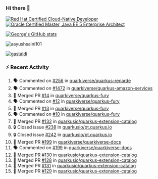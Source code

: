 ### Hi there 👋

<!--START_SECTION:badges-->
[![Red Hat Certified Cloud-Native Developer](https://images.credly.com/size/110x110/images/12ef4e4e-3d8d-4caf-9ab1-858c5bcb9619/image.png)](http://www.credly.com/badges/b6402e31-0894-48e6-b488-e2e551dcc809 "Red Hat Certified Cloud-Native Developer")
[![Oracle Certified Master, Java EE 5 Enterprise Architect](https://images.credly.com/size/110x110/images/1fa3549c-674c-4779-b3d6-d7d64eac2c23/Oracle-Certification-badge_OC-Master.png)](http://www.credly.com/badges/2565574e-b81d-410e-ab7d-24666ddcbe00 "Oracle Certified Master, Java EE 5 Enterprise Architect")
<!--END_SECTION:badges-->

[![George's GitHub stats](https://github-readme-stats.vercel.app/api?username=gastaldi&show=reviews,prs_merged&hide=contribs,prs&theme=transparent&show_icons=true)](https://github.com/anuraghazra/github-readme-stats)

<p align="left"> <img src="https://komarev.com/ghpvc/?username=gastaldi&label=Profile%20views&color=0e75b6&style=for-the-badge" alt="aayushsaini101" /> </p>

<p align="left"> <a href="https://github.com/ryo-ma/github-profile-trophy"><img src="https://github-profile-trophy.vercel.app/?username=gastaldi" alt="gastaldi" /></a> </p>

### :zap: Recent Activity

<!--START_SECTION:activity-->
1. 🗣 Commented on [#256](https://github.com/quarkiverse/quarkus-renarde/pull/256#issuecomment-2455022984) in [quarkiverse/quarkus-renarde](https://github.com/quarkiverse/quarkus-renarde)
2. 🗣 Commented on [#1472](https://github.com/quarkiverse/quarkus-amazon-services/pull/1472#issuecomment-2454817539) in [quarkiverse/quarkus-amazon-services](https://github.com/quarkiverse/quarkus-amazon-services)
3. 🎉 Merged PR [#14](https://github.com/quarkiverse/quarkus-fury/pull/14) in [quarkiverse/quarkus-fury](https://github.com/quarkiverse/quarkus-fury)
4. 🗣 Commented on [#12](https://github.com/quarkiverse/quarkus-fury/pull/12#issuecomment-2453464051) in [quarkiverse/quarkus-fury](https://github.com/quarkiverse/quarkus-fury)
5. 🎉 Merged PR [#13](https://github.com/quarkiverse/quarkus-fury/pull/13) in [quarkiverse/quarkus-fury](https://github.com/quarkiverse/quarkus-fury)
6. 🗣 Commented on [#10](https://github.com/quarkiverse/quarkus-fury/pull/10#issuecomment-2453463760) in [quarkiverse/quarkus-fury](https://github.com/quarkiverse/quarkus-fury)
7. 🎉 Merged PR [#132](https://github.com/quarkusio/quarkus-extension-catalog/pull/132) in [quarkusio/quarkus-extension-catalog](https://github.com/quarkusio/quarkus-extension-catalog)
8. 🔒 Closed issue [#238](https://github.com/quarkusio/pt.quarkus.io/issues/238) in [quarkusio/pt.quarkus.io](https://github.com/quarkusio/pt.quarkus.io)
9. 🔒 Closed issue [#242](https://github.com/quarkusio/pt.quarkus.io/issues/242) in [quarkusio/pt.quarkus.io](https://github.com/quarkusio/pt.quarkus.io)
10. 🎉 Merged PR [#199](https://github.com/quarkiverse/quarkiverse-docs/pull/199) in [quarkiverse/quarkiverse-docs](https://github.com/quarkiverse/quarkiverse-docs)
11. 🗣 Commented on [#199](https://github.com/quarkiverse/quarkiverse-docs/pull/199#issuecomment-2452937317) in [quarkiverse/quarkiverse-docs](https://github.com/quarkiverse/quarkiverse-docs)
12. 🎉 Merged PR [#130](https://github.com/quarkusio/quarkus-extension-catalog/pull/130) in [quarkusio/quarkus-extension-catalog](https://github.com/quarkusio/quarkus-extension-catalog)
13. 🎉 Merged PR [#128](https://github.com/quarkusio/quarkus-extension-catalog/pull/128) in [quarkusio/quarkus-extension-catalog](https://github.com/quarkusio/quarkus-extension-catalog)
14. 🎉 Merged PR [#131](https://github.com/quarkusio/quarkus-extension-catalog/pull/131) in [quarkusio/quarkus-extension-catalog](https://github.com/quarkusio/quarkus-extension-catalog)
15. 🎉 Merged PR [#129](https://github.com/quarkusio/quarkus-extension-catalog/pull/129) in [quarkusio/quarkus-extension-catalog](https://github.com/quarkusio/quarkus-extension-catalog)
<!--END_SECTION:activity-->
